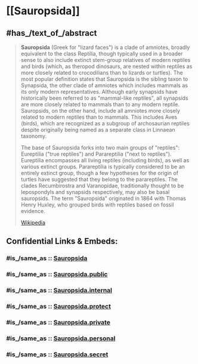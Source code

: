 
# [[Sauropsida]] 


## #has_/text_of_/abstract 

> **Sauropsida** (Greek for "lizard faces") is a clade of amniotes, broadly equivalent to the class Reptilia, though typically used in a broader sense to also include extinct stem-group relatives of modern reptiles and birds (which, as theropod dinosaurs, are nested within reptiles as more closely related to crocodilians than to lizards or turtles). The most popular definition states that Sauropsida is the sibling taxon to Synapsida, the other clade of amniotes which includes mammals as its only modern representatives. Although early synapsids have historically been referred to as "mammal-like reptiles", all synapsids are more closely related to mammals than to any modern reptile. Sauropsids, on the other hand, include all amniotes more closely related to modern reptiles than to mammals. This includes Aves (birds), which are recognized as a subgroup of archosaurian reptiles despite originally being named as a separate class in Linnaean taxonomy.
>
> The base of Sauropsida forks into two main groups of "reptiles": Eureptilia ("true reptiles") and Parareptilia ("next to reptiles"). Eureptilia encompasses all living reptiles (including birds), as well as various extinct groups. Parareptilia is typically considered to be an entirely extinct group, though a few hypotheses for the origin of turtles have suggested that they belong to the parareptiles. The clades Recumbirostra and Varanopidae, traditionally thought to be lepospondyls and synapsids respectively, may also be basal sauropsids. The term "Sauropsida" originated in 1864 with Thomas Henry Huxley, who grouped birds with reptiles based on fossil evidence.
>
> [Wikipedia](https://en.wikipedia.org/wiki/Sauropsida) 


## Confidential Links & Embeds: 

### #is_/same_as :: [Sauropsida](Sauropsida.md) 

### #is_/same_as :: [Sauropsida.public](/_public/bio/bio~Domain/Eukarya/Animals/Bilateria/Deutero/Chordata/Sauropsida.public.md) 

### #is_/same_as :: [Sauropsida.internal](/_internal/bio/bio~Domain/Eukarya/Animals/Bilateria/Deutero/Chordata/Sauropsida.internal.md) 

### #is_/same_as :: [Sauropsida.protect](/_protect/bio/bio~Domain/Eukarya/Animals/Bilateria/Deutero/Chordata/Sauropsida.protect.md) 

### #is_/same_as :: [Sauropsida.private](/_private/bio/bio~Domain/Eukarya/Animals/Bilateria/Deutero/Chordata/Sauropsida.private.md) 

### #is_/same_as :: [Sauropsida.personal](/_personal/bio/bio~Domain/Eukarya/Animals/Bilateria/Deutero/Chordata/Sauropsida.personal.md) 

### #is_/same_as :: [Sauropsida.secret](/_secret/bio/bio~Domain/Eukarya/Animals/Bilateria/Deutero/Chordata/Sauropsida.secret.md)

